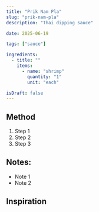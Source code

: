 ```yaml
---
title: "Prik Nam Pla"
slug: "prik-nam-pla"
description: "Thai dipping sauce"

date: 2025-06-19

tags: ["sauce"]

ingredients:
  - title: ""
    items:
      - name: "shrimp"
        quantity: "1"
        unit: "each"

isDraft: false
---
```


## Method

1. Step 1
2. Step 2
3. Step 3

## Notes:

- Note 1
- Note 2

## Inspiration
